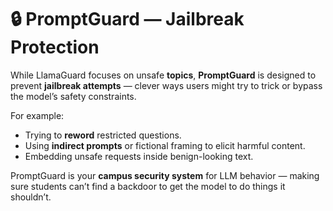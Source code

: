 # 🔒 PromptGuard — Jailbreak Protection

While LlamaGuard focuses on unsafe **topics**, **PromptGuard** is designed to prevent **jailbreak attempts** — clever ways users might try to trick or bypass the model’s safety constraints.

For example:

* Trying to **reword** restricted questions.
* Using **indirect prompts** or fictional framing to elicit harmful content.
* Embedding unsafe requests inside benign-looking text.

PromptGuard is your **campus security system** for LLM behavior — making sure students can’t find a backdoor to get the model to do things it shouldn’t.